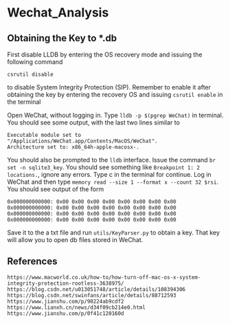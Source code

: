 # Wechat_Analysis

## Obtaining the Key to *.db
First disable LLDB by entering the OS recovery mode and issuing the following command
```
csrutil disable 
```
to disable System Integrity Protection (SIP). Remember to enable it after obtaining the key by entering the recovery OS and issuing 
`csrutil enable` in the terminal

Open WeChat, without logging in. Type `lldb -p $(pgrep WeChat)` in terminal. You should see some output, with the last two lines similar to
```
Executable module set to "/Applications/WeChat.app/Contents/MacOS/WeChat".
Architecture set to: x86_64h-apple-macosx-.
```
You should also be prompted to the `lldb` interface. Issue the command `br set -n sqlite3_key`. You should see something like `Breakpoint 1: 2 locations.`, ignore any errors. Type c in the terminal for continue. Log in WeChat and then type `memory read --size 1 --format x --count 32 $rsi`. You should see output of the form 
```
0x000000000000: 0x00 0x00 0x00 0x00 0x00 0x00 0x00 0x00
0x000000000000: 0x00 0x00 0x00 0x00 0x00 0x00 0x00 0x00
0x000000000000: 0x00 0x00 0x00 0x00 0x00 0x00 0x00 0x00
0x000000000000: 0x00 0x00 0x00 0x00 0x00 0x00 0x00 0x00
```
Save it to the a txt file and run `utils/KeyParser.py` to obtain a key. That key will allow you to open db files stored in WeChat.

## References
```
https://www.macworld.co.uk/how-to/how-turn-off-mac-os-x-system-integrity-protection-rootless-3638975/
https://blog.csdn.net/u013051748/article/details/108394306
https://blog.csdn.net/swinfans/article/details/88712593
https://www.jianshu.com/p/90224ab9cdf2
https://www.lianxh.cn/news/d34f09cb214e0.html
https://www.jianshu.com/p/0f41c120160d
```
